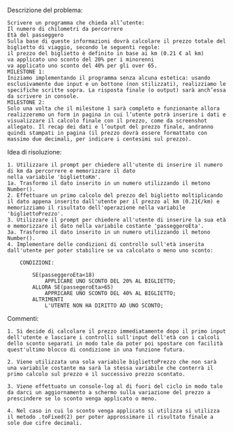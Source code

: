 Descrizione del problema:

    Scrivere un programma che chieda all’utente:
    Il numero di chilometri da percorrere
    Età del passeggero
    Sulla base di queste informazioni dovrà calcolare il prezzo totale del biglietto di viaggio, secondo le seguenti regole:
    il prezzo del biglietto è definito in base ai km (0.21 € al km)
    va applicato uno sconto del 20% per i minorenni
    va applicato uno sconto del 40% per gli over 65.
    MILESTONE 1:
    Iniziamo implementando il programma senza alcuna estetica: usando esclusivamente due input e un bottone (non stilizzati), realizziamo le specifiche scritte sopra. La risposta finale (o output) sarà anch’essa da scrivere in console.
    MILESTONE 2:
    Solo una volta che il milestone 1 sarà completo e funzionante allora realizzeremo un form in pagina in cui l’utente potrà inserire i dati e visualizzare il calcolo finale con il prezzo, come da screenshot allegato. Il recap dei dati e l’output del prezzo finale, andranno quindi stampati in pagina (il prezzo dovrà essere formattato con massimo due decimali, per indicare i centesimi sul prezzo).


Idea di risoluzione:

    1. Utilizzare il prompt per chiedere all'utente di inserire il numero di km da percorrere e memorizzare il dato 
    nella variabile 'bigliettoKm'.
    1a. Trasformo il dato inserito in un numero utilizzando il metono Number().
    2. Effettuare un primo calcolo del prezzo del biglietto moltiplicando il dato appena inserito dall'utente per il prezzo al km (0.21€/km) e memorizziamo il risultato dell'operazione nella variabile 'bigliettoPrezzo'.
    3. Utilizzare il prompt per chiedere all'utente di inserire la sua età e memorizzare il dato nella variabile costante 'passeggeroEta'.
    3a. Trasformo il dato inserito in un numero utilizzando il metono Number().
    4. Implementare delle condizioni di controllo sull'età inserita dall'utente per poter stabilire se va calcolato o meno uno sconto: 

        CONDIZIONI:

            SE(passeggeroEta<18)
                APPLICARE UNO SCONTO DEL 20% AL BIGLIETTO;
            ALLORA SE(passegeroEta>65)
                APPRICARE UNO SCONTO DEL 40% AL BIGLIETTO;
            ALTRIMENTI
                L'UTENTE NON HA DIRITTO AD UNO SCONTO;


Commenti: 

    1. Si decide di calcolare il prezzo immediatamente dopo il primo input dell'utente e lasciare i controlli sull'input dell'età con i calcoli dello sconto separati in modo tale da poter poi spostare con facilità quest'ultimo blocco di condizione in una funzione futura.

    2. Viene utilizzata una sola variabile bigliettoPrezzo che non sarà una variabile costante ma sarà la stessa variabile che conterrà il primo calcolo sul prezzo e il successivo prezzo scontato.

    3. Viene effettuato un console-log al di fuori del ciclo in modo tale da darci un aggiornamento a schermo sulla variazione del prezzo a prescindere se lo sconto venga applicato o meno. 

    4. Nel caso in cui lo sconto venga applicato si utilizza si utilizza il metodo .toFixed(2) per poter approssimare il risultato finale a sole due cifre decimali.